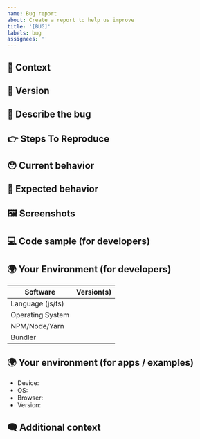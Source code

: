 ```yaml
---
name: Bug report
about: Create a report to help us improve
title: '[BUG]'
labels: bug
assignees: ''
---
```


<!---
Thanks for submitting a bug report! Before you proceed, please check the open/closed issues since someone might have asked the same thing before!
-->

## 🔦 Context

<!-- In what package(s) or application(s) have you experienced this bug? -->
<!-- [e.g.: @sensenet/query or sn-dms-demo ] -->

## 📃 Version

<!-- The concrete version of the package / application -->

## 🐜 Describe the bug

<!-- A clear and concise description of what the bug is. -->

## 👉 Steps To Reproduce

<!--
Steps to reproduce the behavior:
1. Go to '...'
2. Click on '....'
3. Scroll down to '....'
-->

## 😯 Current behavior

<!--- Tell us what happens instead of the expected behavior -->
<!--- If you are seeing an error, please include the full error message and stack trace -->

## 🤔 Expected behavior

<!-- A clear and concise description of what you expected to happen. -->

## 🖼 Screenshots

<!-- If applicable, add screenshots to help explain your problem. -->

## 💻 Code sample (for developers)

<!-- Please provide a code repository, gist, code snippet or sample files to reproduce the issue -->

## 🌍 Your Environment (for developers)

<!--- Include as many relevant details as possible about the environment you experienced the bug in -->

| Software         | Version(s) |
| ---------------- | ---------- |
| Language (js/ts) |
| Operating System |
| NPM/Node/Yarn    |
| Bundler          |

## 🌍 Your environment (for apps / examples)

- Device:
  <!-- [e.g. PC, iPhone6] -->
- OS:
  <!-- [e.g. Windows, iOS8.1, Android 8] -->
- Browser:
  <!-- [e.g. Chrome, Safari, Firefox] -->
- Version:
  <!-- [e.g. 22] -->

## 🗨 Additional context

<!-- Add any other context about the problem here. -->
